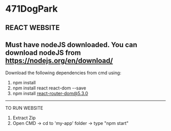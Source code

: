 # 471DogPark
REACT WEBSITE
------------
Must have nodeJS downloaded. You can download nodeJS from 
https://nodejs.org/en/download/
------------
Download the following dependencies from cmd using:
1) npm install
2) npm install react react-dom --save
3) npm install react-router-dom@5.3.0
-----------
TO RUN WEBSITE
1) Extract Zip
2) Open CMD -> cd to 'my-app' folder -> type "npm start"
